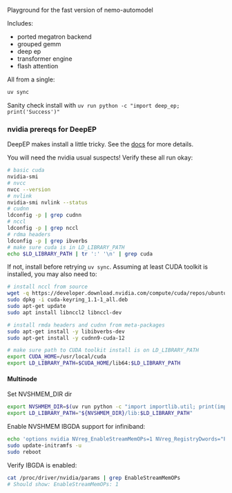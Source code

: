 Playground for the fast version of nemo-automodel

Includes:
- ported megatron backend
- grouped gemm
- deep ep
- transformer engine
- flash attention

All from a single:
```bash
uv sync
```
Sanity check install with `uv run python -c "import deep_ep; print('Success')"`

### nvidia prereqs for DeepEP

DeepEP makes install a little tricky. See the [docs](https://github.com/deepseek-ai/DeepEP/blob/main/third-party/README.md) for more details.

You will need the nvidia usual suspects! Verify these all run okay:
```bash
# basic cuda
nvidia-smi
# nvcc
nvcc --version 
# nvlink
nvidia-smi nvlink --status
# cudnn
ldconfig -p | grep cudnn
# nccl
ldconfig -p | grep nccl
# rdma headers
ldconfig -p | grep ibverbs
# make sure cuda is in LD_LIBRARY_PATH
echo $LD_LIBRARY_PATH | tr ':' '\n' | grep cuda
```

If not, install before retrying `uv sync`. Assuming at least CUDA toolkit is installed, you may also need to:
```bash
# install nccl from source
wget -q https://developer.download.nvidia.com/compute/cuda/repos/ubuntu2404/x86_64/cuda-keyring_1.1-1_all.deb
sudo dpkg -i cuda-keyring_1.1-1_all.deb
sudo apt-get update
sudo apt install libnccl2 libnccl-dev

# install rmda headers and cudnn from meta-packages
sudo apt-get install -y libibverbs-dev
sudo apt-get install -y cudnn9-cuda-12

# make sure path to CUDA toolkit install is on LD_LIBRARY_PATH
export CUDA_HOME=/usr/local/cuda
export LD_LIBRARY_PATH=$CUDA_HOME/lib64:$LD_LIBRARY_PATH
```

#### Multinode

Set NVSHMEM_DIR dir
```bash
export NVSHMEM_DIR=$(uv run python -c "import importlib.util; print(importlib.util.find_spec('nvidia.nvshmem').submodule_search_locations[0])")
export LD_LIBRARY_PATH="${NVSHMEM_DIR}/lib:$LD_LIBRARY_PATH"
```

Enable NVSHMEM IBGDA support for infiniband:
```bash
echo 'options nvidia NVreg_EnableStreamMemOPs=1 NVreg_RegistryDwords="PeerMappingOverride=1;"' | sudo tee /etc/modprobe.d/nvidia.conf
sudo update-initramfs -u
sudo reboot
```

Verify IBGDA is enabled:
```bash
cat /proc/driver/nvidia/params | grep EnableStreamMemOPs
# Should show: EnableStreamMemOPs: 1
```